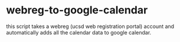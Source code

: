 # webreg-to-google-calendar
this script takes a webreg (ucsd web registration portal) account and automatically adds all the calendar data to google calendar.

